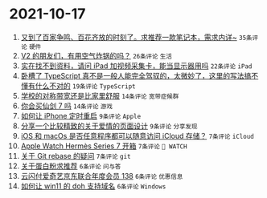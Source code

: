 # 2021-10-17

1. [又到了百家争鸣、百花齐放的时刻了。求推荐一款笔记本，需求内详~](https://www.v2ex.com/t/808313) `35条评论` `硬件`
1. [V2 的朋友们，有用空气炸锅的吗？](https://www.v2ex.com/t/808320) `26条评论` `生活`
1. [实在找不到资料，请问 iPad 加视频采集卡，能当显示器用吗](https://www.v2ex.com/t/808321) `22条评论` `iPad`
1. [卧槽了 TypeScript 真不是一般人能完全驾驭的，太微妙了，这里的写法搞不懂有什么不对的](https://www.v2ex.com/t/808330) `19条评论` `TypeScript`
1. [学校的对称带宽还是比家里舒服](https://www.v2ex.com/t/808324) `14条评论` `宽带症候群`
1. [你会买仙剑 7 吗](https://www.v2ex.com/t/808305) `14条评论` `游戏`
1. [如何让 iPhone 定时重启](https://www.v2ex.com/t/808304) `9条评论` `Apple`
1. [分享一个比较精致的关于爱情的页面设计](https://www.v2ex.com/t/808303) `9条评论` `分享发现`
1. [iOS 和 macOs 是否任意程序都可以随意访问 iCloud 存储？](https://www.v2ex.com/t/808336) `7条评论` `iCloud`
1. [Apple Watch Hermès Series 7 开箱](https://www.v2ex.com/t/808334) `7条评论` ` WATCH`
1. [关于 Git rebase 的疑问](https://www.v2ex.com/t/808327) `7条评论` `git`
1. [关于蛋白粉求推荐](https://www.v2ex.com/t/808326) `6条评论` `问与答`
1. [云闪付爱奇艺京东联合年度会员 138](https://www.v2ex.com/t/808306) `6条评论` `优惠信息`
1. [如何让 win11 的 doh 支持域名](https://www.v2ex.com/t/808300) `6条评论` `Windows`
